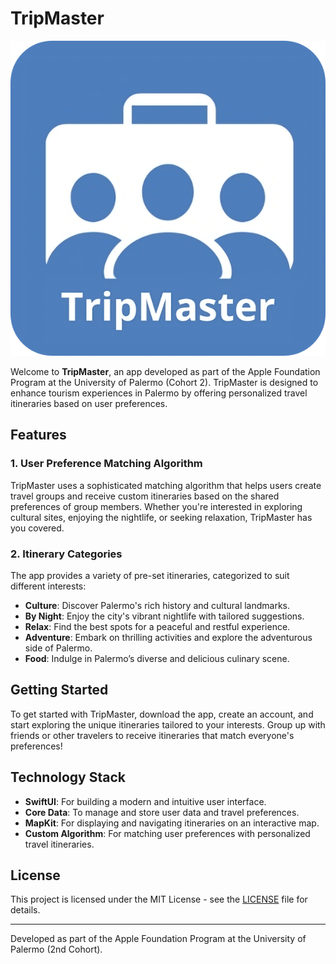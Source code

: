 # TripMaster

![TripMaster Logo](logo_tm.png)

Welcome to **TripMaster**, an app developed as part of the Apple Foundation Program at the University of Palermo (Cohort 2). TripMaster is designed to enhance tourism experiences in Palermo by offering personalized travel itineraries based on user preferences.

## Features

### 1. **User Preference Matching Algorithm**
TripMaster uses a sophisticated matching algorithm that helps users create travel groups and receive custom itineraries based on the shared preferences of group members. Whether you're interested in exploring cultural sites, enjoying the nightlife, or seeking relaxation, TripMaster has you covered.

### 2. **Itinerary Categories**
The app provides a variety of pre-set itineraries, categorized to suit different interests:

- **Culture**: Discover Palermo's rich history and cultural landmarks.
- **By Night**: Enjoy the city's vibrant nightlife with tailored suggestions.
- **Relax**: Find the best spots for a peaceful and restful experience.
- **Adventure**: Embark on thrilling activities and explore the adventurous side of Palermo.
- **Food**: Indulge in Palermo’s diverse and delicious culinary scene.

## Getting Started

To get started with TripMaster, download the app, create an account, and start exploring the unique itineraries tailored to your interests. Group up with friends or other travelers to receive itineraries that match everyone's preferences!

## Technology Stack

- **SwiftUI**: For building a modern and intuitive user interface.
- **Core Data**: To manage and store user data and travel preferences.
- **MapKit**: For displaying and navigating itineraries on an interactive map.
- **Custom Algorithm**: For matching user preferences with personalized travel itineraries.

## License

This project is licensed under the MIT License - see the [LICENSE](LICENSE) file for details.

---

Developed as part of the Apple Foundation Program at the University of Palermo (2nd Cohort).
